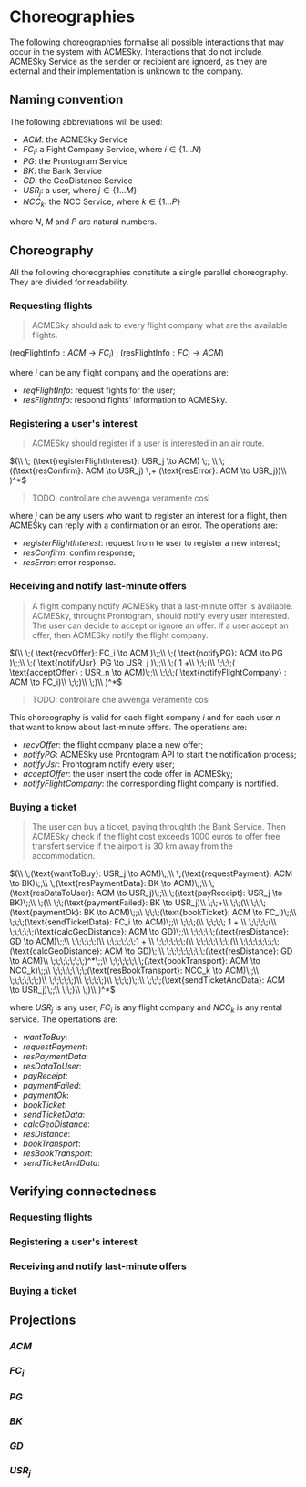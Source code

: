 # Choreographies

The following choreographies formalise all possible interactions that may occur in the system with ACMESky. Interactions that do not include ACMESky Service as the sender or recipient are ignoerd, as they are external and their implementation is unknown to the company.

## Naming convention

The following abbreviations will be used:

- $ACM$: the ACMESky Service
- $FC_i$: a Fight Company Service, where $i \in \{1...N\}$
- $PG$: the Prontogram Service
- $BK$: the Bank Service
- $GD$: the GeoDistance Service
- $USR_j$: a user, where $j \in \{1...M\}$
- $NCC_k$: the NCC Service, where $k \in \{1...P\}$

where $N$, $M$ and $P$ are natural numbers.

## Choreography

All the following choreographies constitute a single parallel choreography. They are divided for readability.

### Requesting flights

> ACMESky should ask to every flight company what are the available flights.

$(\text{reqFlightInfo} : ACM \to FC_i)\;;\;(\text{resFlightInfo} : FC_i \to ACM)$

where $i$ can be any flight company and the operations are:

- _reqFlightInfo_: request fights for the user;
- _resFlightInfo_: respond fights' information to ACMESky.

### Registering a user's interest

> ACMESky should register if a user is interested in an air route.

$(\\ \; (\text{registerFlightInterest}: USR_j \to ACM) \;; \\ \;((\text{resConfirm}: ACM \to USR_j) \,+ (\text{resError}: ACM \to USR_j))\\ )^*$

> TODO: controllare che avvenga veramente così

where $j$ can be any users who want to register an interest for a flight, then ACMESky can reply with a confirmation or an error. The operations are:

- _registerFlightInterest_: request from te user to register a new interest;
- _resConfirm_: confim response;
- _resError_: error response.

### Receiving and notify last-minute offers

> A flight company notify ACMESky that a last-minute offer is available. ACMESky, throught Prontogram, should notify every user interested. The user can decide to accept or ignore an offer. If a user accept an offer, then ACMESky notify the flight company.

$(\\
\;( \text{recvOffer}: FC_i \to ACM )\;;\\
\;( \text{notifyPG}: ACM \to PG )\;;\\
\;( \text{notifyUsr}: PG \to USR_j )\;;\\
\;( 1 +\\
\;\;(\\
\;\;\;( \text{acceptOffer} : USR_n \to ACM)\;;\\
\;\;\;( \text{notifyFlightCompany} : ACM \to FC_i)\\
\;\;)\\
\;)\\
)^*$

> TODO: controllare che avvenga veramente così

This choreography is valid for each flight company $i$ and for each user $n$ that want to know about last-minute offers. The operations are:

- _recvOffer_: the flight company place a new offer;
- _notifyPG_: ACMESky use Prontogram API to start the notification process;
- _notifyUsr_: Prontogram notify every user;
- _acceptOffer_: the user insert the code offer in ACMESky;
- _notifyFlightCompany_: the corresponding flight company is nortified.

### Buying a ticket

> The user can buy a ticket, paying throughth the Bank Service. Then ACMESky check if the flight cost exceeds 1000 euros to offer free transfert service if the airport is 30 km away from the accommodation.

$(\\
\;(\text{wantToBuy}: USR_j \to ACM)\;;\\
\;(\text{requestPayment}: ACM \to BK)\;;\\
\;(\text{resPaymentData}: BK \to ACM)\;;\\
\;(\text{resDataToUser}: ACM \to USR_j)\;;\\
\;(\text{payReceipt}: USR_j \to BK)\;;\\
\;(\\
\;\;(\text{paymentFailed}: BK \to USR_j)\\
\;\;+\\
\;\;(\\
\;\;\;(\text{paymentOk}: BK \to ACM)\;;\\
\;\;\;(\text{bookTicket}: ACM \to FC_i)\;;\\
\;\;\;(\text{sendTicketData}: FC_i \to ACM)\;;\\
\;\;\;(\\
\;\;\;\; 1 + \\
\;\;\;\;(\\
\;\;\;\;\;(\text{calcGeoDistance}: ACM \to GD)\;;\\
\;\;\;\;\;(\text{resDistance}: GD \to ACM)\;;\\
\;\;\;\;\;(\\
\;\;\;\;\;\;1 + \\
\;\;\;\;\;\;(\\
\;\;\;\;\;\;\;(\\
\;\;\;\;\;\;\;\;(\text{calcGeoDistance}: ACM \to GD)\;;\\
\;\;\;\;\;\;\;\;(\text{resDistance}: GD \to ACM)\\
\;\;\;\;\;\;\;)^*\;;\\
\;\;\;\;\;\;\;(\text{bookTransport}: ACM \to NCC_k)\;;\\
\;\;\;\;\;\;\;(\text{resBookTransport}: NCC_k \to ACM)\;;\\
\;\;\;\;\;\;)\\
\;\;\;\;\;)\\
\;\;\;\;)\\
\;\;\;)\;;\\
\;\;\;(\text{sendTicketAndData}: ACM \to USR_j)\;;\\
\;\;)\\
\;)\\
)^*$

where $USR_j$ is any user, $FC_i$ is any flight company and $NCC_k$ is any rental service. The opertations are:

- _wantToBuy_:
- _requestPayment_:
- _resPaymentData_:
- _resDataToUser_:
- _payReceipt_:
- _paymentFailed_:
- _paymentOk_:
- _bookTicket_:
- _sendTicketData_:
- _calcGeoDistance_:
- _resDistance_:
- _bookTransport_:
- _resBookTransport_:
- _sendTicketAndData_:

## Verifying connectedness

### Requesting flights

### Registering a user's interest

### Receiving and notify last-minute offers

### Buying a ticket

## Projections

### $ACM$

### $FC_i$

### $PG$

### $BK$

### $GD$

### $USR_j$
